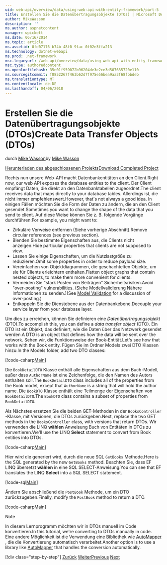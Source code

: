 ```yaml
---
uid: web-api/overview/data/using-web-api-with-entity-framework/part-5
title: Erstellen Sie die Datenübertragungsobjekte (DTOs) | Microsoft Docs
author: MikeWasson
description: ''
ms.author: aspnetcontent
manager: wpickett
ms.date: 06/16/2014
ms.topic: article
ms.assetid: 0fd07176-b74b-48f0-9fac-0f02e3ffa213
ms.technology: dotnet-webapi
ms.prod: .net-framework
msc.legacyurl: /web-api/overview/data/using-web-api-with-entity-framework/part-5
msc.type: authoredcontent
ms.openlocfilehash: 35e01f959072b96204de3e2ce3d507635720e110
ms.sourcegitcommit: f8852267f463b62d7f975e56bea9aa3f68fbbdeb
ms.translationtype: MT
ms.contentlocale: de-DE
ms.lasthandoff: 04/06/2018
---
```

<a name="create-data-transfer-objects-dtos"></a><span data-ttu-id="7295e-102">Erstellen Sie die Datenübertragungsobjekte (DTOs)</span><span class="sxs-lookup"><span data-stu-id="7295e-102">Create Data Transfer Objects (DTOs)</span></span>
====================
<span data-ttu-id="7295e-103">durch [Mike Wasson](https://github.com/MikeWasson)</span><span class="sxs-lookup"><span data-stu-id="7295e-103">by [Mike Wasson](https://github.com/MikeWasson)</span></span>

[<span data-ttu-id="7295e-104">Herunterladen des abgeschlossenen Projekts</span><span class="sxs-lookup"><span data-stu-id="7295e-104">Download Completed Project</span></span>](https://github.com/MikeWasson/BookService)

<span data-ttu-id="7295e-105">Rechts nun unsere Web-API macht Datenbankentitäten an den Client.</span><span class="sxs-lookup"><span data-stu-id="7295e-105">Right now, our web API exposes the database entities to the client.</span></span> <span data-ttu-id="7295e-106">Der Client empfängt Daten, die direkt an den Datenbanktabellen zugeordnet.</span><span class="sxs-lookup"><span data-stu-id="7295e-106">The client receives data that maps directly to your database tables.</span></span> <span data-ttu-id="7295e-107">Allerdings ist, die nicht immer empfehlenswert.</span><span class="sxs-lookup"><span data-stu-id="7295e-107">However, that's not always a good idea.</span></span> <span data-ttu-id="7295e-108">In einigen Fällen möchten Sie die Form der Daten zu ändern, die an den Client gesendet.</span><span class="sxs-lookup"><span data-stu-id="7295e-108">Sometimes you want to change the shape of the data that you send to client.</span></span> <span data-ttu-id="7295e-109">Auf diese Weise können Sie z. B. folgende Vorgänge durchführen:</span><span class="sxs-lookup"><span data-stu-id="7295e-109">For example, you might want to:</span></span>

- <span data-ttu-id="7295e-110">Zirkuläre Verweise entfernen (Siehe vorherige Abschnitt).</span><span class="sxs-lookup"><span data-stu-id="7295e-110">Remove circular references (see previous section).</span></span>
- <span data-ttu-id="7295e-111">Blenden Sie bestimmte Eigenschaften aus, die Clients nicht anzeigen.</span><span class="sxs-lookup"><span data-stu-id="7295e-111">Hide particular properties that clients are not supposed to view.</span></span>
- <span data-ttu-id="7295e-112">Lassen Sie einige Eigenschaften, um die Nutzlastgröße zu reduzieren.</span><span class="sxs-lookup"><span data-stu-id="7295e-112">Omit some properties in order to reduce payload size.</span></span>
- <span data-ttu-id="7295e-113">Vereinfachen von Objektdiagrammen, die geschachtelten Objekte, um sie für Clients erleichtern enthalten.</span><span class="sxs-lookup"><span data-stu-id="7295e-113">Flatten object graphs that contain nested objects, to make them more convenient for clients.</span></span>
- <span data-ttu-id="7295e-114">Vermeiden Sie "stark Posten von Beiträgen" Sicherheitsrisiken.</span><span class="sxs-lookup"><span data-stu-id="7295e-114">Avoid "over-posting" vulnerabilities.</span></span> <span data-ttu-id="7295e-115">(Siehe [Modellvalidierung](../../formats-and-model-binding/model-validation-in-aspnet-web-api.md) Nähere Informationen zu senden.)</span><span class="sxs-lookup"><span data-stu-id="7295e-115">(See [Model Validation](../../formats-and-model-binding/model-validation-in-aspnet-web-api.md) for a discussion of over-posting.)</span></span>
- <span data-ttu-id="7295e-116">Entkoppeln Sie die Dienstebene aus der Datenbankebene.</span><span class="sxs-lookup"><span data-stu-id="7295e-116">Decouple your service layer from your database layer.</span></span>

<span data-ttu-id="7295e-117">Um dies zu erreichen, können Sie definieren eine *Datenübertragungsobjekt* (DTO).</span><span class="sxs-lookup"><span data-stu-id="7295e-117">To accomplish this, you can define a *data transfer object* (DTO).</span></span> <span data-ttu-id="7295e-118">Ein DTO ist ein Objekt, das definiert, wie die Daten über das Netzwerk gesendet werden.</span><span class="sxs-lookup"><span data-stu-id="7295e-118">A DTO is an object that defines how the data will be sent over the network.</span></span> <span data-ttu-id="7295e-119">Sehen wir, die Funktionsweise der Book-Entität.</span><span class="sxs-lookup"><span data-stu-id="7295e-119">Let's see how that works with the Book entity.</span></span> <span data-ttu-id="7295e-120">Fügen Sie im Ordner Models zwei DTO Klassen hinzu:</span><span class="sxs-lookup"><span data-stu-id="7295e-120">In the Models folder, add two DTO classes:</span></span>

[!code-csharp[Main](part-5/samples/sample1.cs)]

<span data-ttu-id="7295e-121">Die `BookDetailDTO` Klasse enthält alle Eigenschaften aus dem Buch-Modell, außer dass `AuthorName` ist eine Zeichenfolge, die den Namen des Autors enthalten soll.</span><span class="sxs-lookup"><span data-stu-id="7295e-121">The `BookDetailDTO` class includes all of the properties from the Book model, except that `AuthorName` is a string that will hold the author name.</span></span> <span data-ttu-id="7295e-122">Die `BookDTO` Klasse enthält eine Teilmenge der Eigenschaften von `BookDetailDTO`.</span><span class="sxs-lookup"><span data-stu-id="7295e-122">The `BookDTO` class contains a subset of properties from `BookDetailDTO`.</span></span>

<span data-ttu-id="7295e-123">Als Nächstes ersetzen Sie die beiden GET-Methoden in der `BooksController` -Klasse, mit Versionen, die DTOs zurückgeben.</span><span class="sxs-lookup"><span data-stu-id="7295e-123">Next, replace the two GET methods in the `BooksController` class, with versions that return DTOs.</span></span> <span data-ttu-id="7295e-124">Wir verwenden die LINQ **wählen** Anweisung Buch von Entitäten in DTOs zu konvertieren.</span><span class="sxs-lookup"><span data-stu-id="7295e-124">We'll use the LINQ **Select** statement to convert from Book entities into DTOs.</span></span>

[!code-csharp[Main](part-5/samples/sample2.cs)]

<span data-ttu-id="7295e-125">Hier wird die generiert wird, durch die neue SQL `GetBooks` Methode.</span><span class="sxs-lookup"><span data-stu-id="7295e-125">Here is the SQL generated by the new `GetBooks` method.</span></span> <span data-ttu-id="7295e-126">Beachten Sie, dass EF LINQ übersetzt **wählen** in eine SQL SELECT-Anweisung.</span><span class="sxs-lookup"><span data-stu-id="7295e-126">You can see that EF translates the LINQ **Select** into a SQL SELECT statement.</span></span>

[!code-sql[Main](part-5/samples/sample3.sql)]

<span data-ttu-id="7295e-127">Ändern Sie abschließend die `PostBook` Methode, um ein DTO zurückzugeben.</span><span class="sxs-lookup"><span data-stu-id="7295e-127">Finally, modify the `PostBook` method to return a DTO.</span></span>

[!code-csharp[Main](part-5/samples/sample4.cs)]

> [!NOTE]
> <span data-ttu-id="7295e-128">In diesem Lernprogramm möchten wir in DTOs manuell im Code konvertieren.</span><span class="sxs-lookup"><span data-stu-id="7295e-128">In this tutorial, we're converting to DTOs manually in code.</span></span> <span data-ttu-id="7295e-129">Eine andere Möglichkeit ist die Verwendung eine Bibliothek wie [AutoMapper](http://automapper.org/) , die die Konvertierung automatisch verarbeitet.</span><span class="sxs-lookup"><span data-stu-id="7295e-129">Another option is to use a library like [AutoMapper](http://automapper.org/) that handles the conversion automatically.</span></span>
> 
> [!div class="step-by-step"]
> <span data-ttu-id="7295e-130">[Zurück](part-4.md)
> [Weiter](part-6.md)</span><span class="sxs-lookup"><span data-stu-id="7295e-130">[Previous](part-4.md)
[Next](part-6.md)</span></span>
